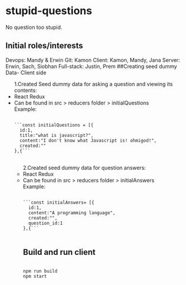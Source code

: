 # stupid-questions
No question too stupid.

## Initial roles/interests

Devops: Mandy & Erwin
Git: Kamon
Client: Kamon, Mandy, Jana
Server: Erwin, Sach, Siobhan
Full-stack: Justin, Prem
<enter>
##Creating seed dummy Data- Client side
<ul>
1.Created Seed dummy data for asking a question and viewing its contents:</li>
<li>React Redux</li>
<li>Can be found in src > reducers folder > initialQuestions </li>
Example: 
<pre>
<code>
```const initialQuestions = [{
  id:1,
  title:"what is javascript?",
  content:"I don't know what Javascript is! ohmigod!",
  created:""
},{```
</code>
</pre>
<ul>
2.Created seed dummy data for question answers: 
<li>React Redux </li>
<li>Can be found in src > reducers folder > initialAnswers </li>
Example:
<pre>
<code>
```const initialAnswers= [{
  id:1,
  content:"A programming language",
  created:"",
  question_id:1
},{```
</code>
</pre>

<enter>

## Build and run client

<pre>
<code>
npm run build
npm start
</code>
</pre>
